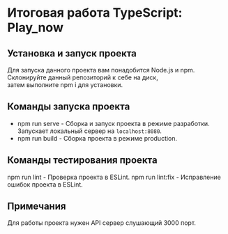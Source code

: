 # Итоговая работа TypeScript: Play_now

## Установка и запуск проекта

Для запуска данного проекта вам понадобится Node.js и npm.  
Склонируйте данный репозиторий к себе на диск,  
затем выполните npm i для установки.

## Команды запуска проекта

* npm run serve - Сборка и запуск проекта в режиме разработки.
  Запускает локальный сервер на `localhost:8080`.
* npm run build - Сборка проекта в режиме production.

## Команды тестирования проекта

npm run lint - Проверка проекта в ESLint.
npm run lint:fix - Исправление ошибок проекта в ESLint.

## Примечания

Для работы проекта нужен API сервер слушающий 3000 порт.
